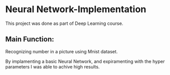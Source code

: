 # Neural Network-Implementation

This project was done as part of Deep Learning course.

## **Main Function:**
Recognizing number in a picture using Mnist dataset.

By implamenting a basic Neural Network, and expiramenting with the hyper parameters I was able to achive
 high results.
